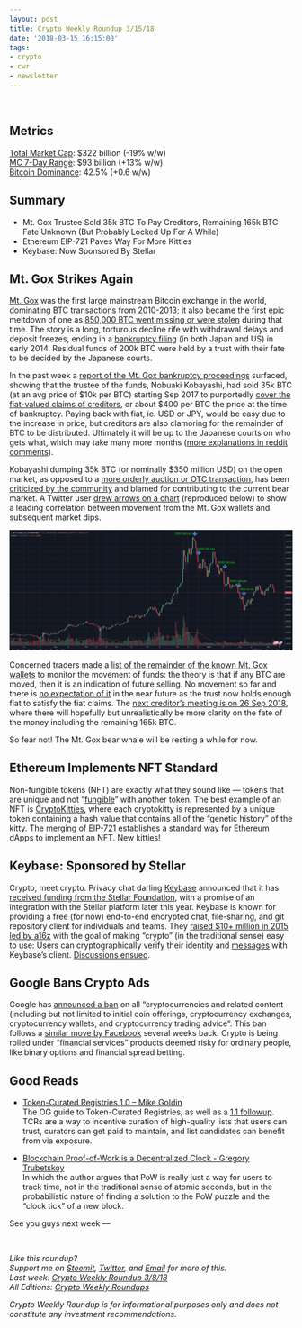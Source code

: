```yaml
---
layout: post
title: Crypto Weekly Roundup 3/15/18
date: '2018-03-15 16:15:00'
tags:
- crypto
- cwr
- newsletter
---
```


<br />

## Metrics
[Total Market Cap](https://coinmarketcap.com/charts/): $322 billion (-19% w/w)<br />
[MC 7-Day Range](https://coinmarketcap.com/charts/): $93 billion (+13% w/w)<br />
[Bitcoin Dominance](https://coinmarketcap.com/charts/#dominance-percentage): 42.5% (+0.6 w/w)

## Summary
* Mt. Gox Trustee Sold 35k BTC To Pay Creditors, Remaining 165k BTC Fate Unknown (But Probably Locked Up For A While)
* Ethereum EIP-721 Paves Way For More Kitties
* Keybase: Now Sponsored By Stellar

## Mt. Gox Strikes Again
[Mt. Gox](http://www.mtgox.com/) was the first large mainstream Bitcoin exchange in the world, dominating BTC transactions from 2010-2013; it also became the first epic meltdown of one as [850,000 BTC went missing or were stolen](https://en.wikipedia.org/wiki/Mt._Gox) during that time. The story is a long, torturous decline rife with withdrawal delays and deposit freezes, ending in a [bankruptcy filing](https://www.courtlistener.com/docket/4389854/mtgox-co-ltd/) (in both Japan and US) in early 2014. Residual funds of 200k BTC were held by a trust with their fate to be decided by the Japanese courts.

In the past week a [report of the Mt. Gox bankruptcy proceedings](https://www.mtgox.com/img/pdf/20180307_report.pdf) surfaced, showing that the trustee of the funds, Nobuaki Kobayashi, had sold 35k BTC (at an avg price of $10k per BTC) starting Sep 2017 to purportedly [cover the fiat-valued claims of creditors](https://www.trustnodes.com/2018/03/07/mt-gox-trustee-sold-half-billion-dollars-worth-bitcoin-bitcoin-cash), or about $400 per BTC the price at the time of bankruptcy. Paying back with fiat, ie. USD or JPY, would be easy due to the increase in price, but creditors are also clamoring for the remainder of BTC to be distributed. Ultimately it will be up to the Japanese courts on who gets what, which may take many more months ([more explanations in reddit comments](https://www.reddit.com/r/Bitcoin/comments/82moph/35_000_btc_of_the_200k_mtgoxbtc_were_sold_over/)).

Kobayashi dumping 35k BTC (or nominally $350 million USD) on the open market, as opposed to a [more orderly auction or OTC transaction](https://www.reddit.com/r/mtgoxinsolvency/comments/82ykgu/re_the_dumpening/), has been [criticized by the community](https://www.reddit.com/r/mtgoxinsolvency/comments/83gvr0/lets_admit_it_was_a_right_call_by_the_trustee_to/) and blamed for contributing to the current bear market. A Twitter user [drew arrows on a chart](https://twitter.com/matt_odell/status/971432146656202752) (reproduced below) to show a leading correlation between movement from the Mt. Gox wallets and subsequent market dips. 

![btc selling](/assets/img/2018/03/DXs4OekXcAYyg5b.jpg-large.jpeg)

Concerned traders made a [list of the remainder of the known Mt. Gox wallets](https://www.cryptoground.com/mtgox-cold-wallet-monitor/) to monitor the movement of funds: the theory is that if any BTC are moved, then it is an indication of future selling. No movement so far and there is [no expectation of it](https://www.reddit.com/r/BitcoinMarkets/comments/82r4v9/there_is_no_reason_for_the_mt_gox_trustee_to_sell/) in the near future as the trust now holds enough fiat to satisfy the fiat claims. The [next creditor’s meeting is on 26 Sep 2018](https://www.reddit.com/r/mtgoxinsolvency/comments/82n6hi/latest_update_7_march_2018_bankruptcy_proceedings/), where there will hopefully but unrealistically be more clarity on the fate of the money including the remaining 165k BTC.

So fear not! The Mt. Gox bear whale will be resting a while for now.

## Ethereum Implements NFT Standard
Non-fungible tokens (NFT) are exactly what they sound like — tokens that are unique and not “[fungible](http://www.dictionary.com/browse/fungible)” with another token. The best example of an NFT is [CryptoKitties](https://www.cryptokitties.co/), where each cryptokitty is represented by a unique token containing a hash value that contains all of the “genetic history” of the kitty. The [merging of EIP-721](https://github.com/ethereum/EIPs/pull/841) establishes a [standard way](https://github.com/ethereum/EIPs/blob/master/EIPS/eip-721.md) for Ethereum dApps to implement an NFT. New kitties!

## Keybase: Sponsored by Stellar
Crypto, meet crypto. Privacy chat darling [Keybase](https://keybase.io/) announced that it has [received funding from the Stellar Foundation](https://keybase.io/blog/keybase-stellar), with a promise of an integration with the Stellar platform later this year. Keybase is known for providing a free (for now) end-to-end encrypted chat, file-sharing, and git repository client for individuals and teams. They [raised $10+ million in 2015 led by a16z](https://keybase.io/blog/2015-07-15/keybase-raises-series-a) with the goal of making “crypto” (in the traditional sense) easy to use: Users can cryptographically verify their identity and [messages](https://keybase.io/encrypt) with Keybase’s client. [Discussions ensued](https://news.ycombinator.com/item?id=16545092).

## Google Bans Crypto Ads
Google has [announced a ban](https://support.google.com/adwordspolicy/answer/7648803?hl=en) on all “cryptocurrencies and related content (including but not limited to initial coin offerings, cryptocurrency exchanges, cryptocurrency wallets, and cryptocurrency trading advice”. This  ban follows a [similar move by Facebook](https://www.facebook.com/business/news/new-ads-policy-improving-integrity-and-security-of-financial-product-and-services-ads) several weeks back. Crypto is being rolled under “financial services” products deemed risky for ordinary people, like binary options and financial spread betting.

## Good Reads
* [Token-Curated Registries 1.0 – Mike Goldin](https://medium.com/@ilovebagels/token-curated-registries-1-0-61a232f8dac7)<br />
The OG guide to Token-Curated Registries, as well as a [1.1 followup](https://medium.com/@ilovebagels/token-curated-registries-1-1-2-0-tcrs-new-theory-and-dev-updates-34c9f079f33d). TCRs are a way to incentive curation of high-quality lists that users can trust, curators can get paid to maintain, and list candidates can benefit from via exposure.

* [Blockchain Proof-of-Work is a Decentralized Clock - Gregory Trubetskoy](https://grisha.org/blog/2018/01/23/explaining-proof-of-work/)<br />
In which the author argues that PoW is really just a way for users to track time, not in the traditional sense of atomic seconds, but in the probabilistic nature of finding a solution to the PoW puzzle and the “clock tick” of a new block.

See you guys next week —

<br />

*Like this roundup?<br /> Support me on [Steemit](https://steemit.com/cryptocurrency/@aeto/aeto-s-crypto-weekly-roundup-3-15-18), [Twitter](https://twitter.com/tonyin), and [Email](https://tonyy.in/subscribe/) for more of this.*<br />*Last week: [Crypto Weekly Roundup 3/8/18](https://tonyy.in/crypto-weekly-roundup-3-8-18/)*<br />*All Editions: [Crypto Weekly Roundups](https://tonyy.in/tag/cwr/)*

*Crypto Weekly Roundup is for informational purposes only and does not constitute any investment recommendations.*